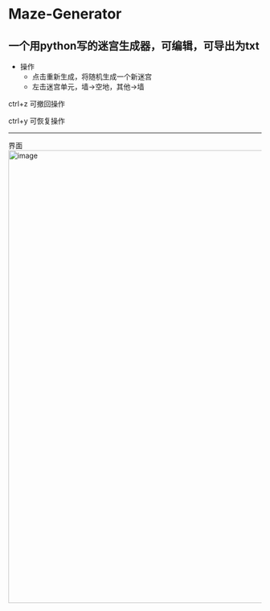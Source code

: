 # Maze-Generator
## 一个用python写的迷宫生成器，可编辑，可导出为txt

- 操作
  - 点击重新生成，将随机生成一个新迷宫
  - 左击迷宫单元，墙->空地，其他->墙

ctrl+z 可撤回操作

ctrl+y 可恢复操作

---
界面
<img width="900" height="900" alt="image" src="https://github.com/user-attachments/assets/b4787245-52f6-45cc-9b15-95f37359397a" />
